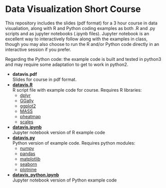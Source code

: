 # Data Visualization Short Course

This repository includes the slides (pdf format) for a 3 hour course
in data visualiation, along with R and Python coding examples as both
.R and .py scripts and as jupyter notebooks (.ipynb files). Jupyter
notebook is an excellent way to interactively follow along with the
examples in class, though you may also choose to run the R and/or
Python code directly in an interactive session if you prefer.

Regarding the Python code: the example code is built and tested in
python3 and may require some adaptation to get to work in python2.

- **datavis.pdf**  
  Slides for course in pdf format.
- [**datavis.R**](https://github.com/denniscwylie/datavis/blob/master/datavis.R)  
  R script file with example code for course. Requires R libraries:
  - [dplyr](https://cran.r-project.org/package=dplyr)
  - [GGally](https://cran.r-project.org/package=GGally)
  - [ggplot2](https://cran.r-project.org/package=ggplot2)
  - [MASS](https://cran.r-project.org/package=MASS)
  - [pheatmap](https://cran.r-project.org/package=pheatmap)
  - [scales](https://cran.r-project.org/package=scales)
- [**datavis.ipynb**](https://github.com/denniscwylie/datavis/blob/master/datavis.ipynb)  
  Jupyter notebook version of R example code
- [**datavis.py**](https://github.com/denniscwylie/datavis/blob/master/datavis.py)  
  Python version of example code. Requires python modules:
  - [numpy](http://www.numpy.org)
  - [pandas](https://pandas.pydata.org)
  - [matplotlib](https://matplotlib.org)
  - [seaborn](https://seaborn.pydata.org)
  - [plotnine](https://pypi.org/project/plotnine)
- [**datavis_python.ipynb**](https://github.com/denniscwylie/datavis/blob/master/datavis_python.ipynb)  
  Jupyter notebook version of Python example code
